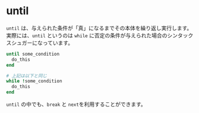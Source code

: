 # until

`until` は、与えられた条件が「真」になるまでその本体を繰り返し実行します。実際には、`until` というのは `while` に否定の条件が与えられた場合のシンタックスシュガーになっています。

```ruby
until some_condition
  do_this
end

# 上記は以下と同じ
while !some_condition
  do_this
end
```

`until` の中でも、`break` と `next`を利用することができます。
